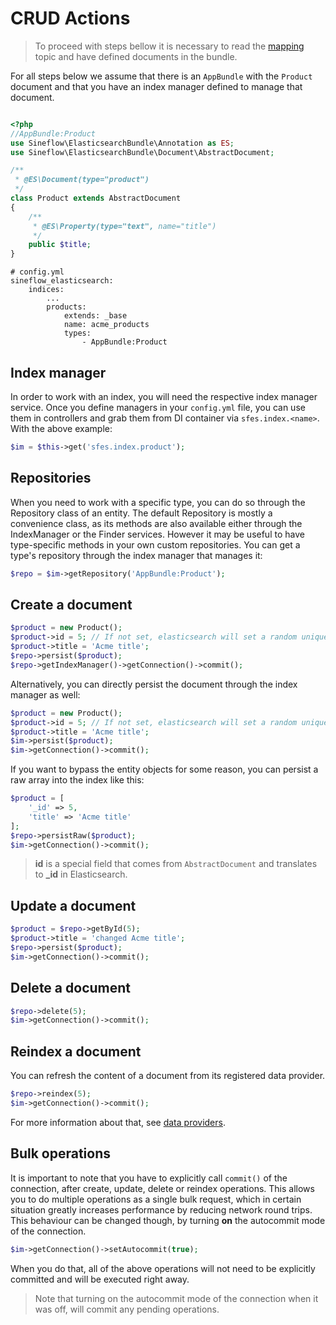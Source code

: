 # CRUD Actions

> To proceed with steps bellow it is necessary to read the [mapping](mapping.md) topic and have defined documents in the bundle.

For all steps below we assume that there is an `AppBundle` with the `Product` document and that you have an index manager defined to manage that document.

```php

<?php
//AppBundle:Product
use Sineflow\ElasticsearchBundle\Annotation as ES;
use Sineflow\ElasticsearchBundle\Document\AbstractDocument;

/**
 * @ES\Document(type="product")
 */
class Product extends AbstractDocument
{
    /**
     * @ES\Property(type="text", name="title")
     */
    public $title;
}

```

```
# config.yml
sineflow_elasticsearch:
    indices:
        ...
        products:
            extends: _base
            name: acme_products
            types:
                - AppBundle:Product
```

## Index manager

In order to work with an index, you will need the respective index manager service.
Once you define managers in your `config.yml` file, you can use them in controllers and grab them from DI container via `sfes.index.<name>`. With the above example:

```php
$im = $this->get('sfes.index.product');
```

## Repositories

When you need to work with a specific type, you can do so through the Repository class of an entity. 
The default Repository is mostly a convenience class, as its methods are also available either through the IndexManager or the Finder services. However it may be useful to have type-specific methods in your own custom repositories.
You can get a type's repository through the index manager that manages it:

```php
$repo = $im->getRepository('AppBundle:Product');
```

## Create a document

```php
$product = new Product();
$product->id = 5; // If not set, elasticsearch will set a random unique id.
$product->title = 'Acme title';
$repo->persist($product);
$repo->getIndexManager()->getConnection()->commit();
```

Alternatively, you can directly persist the document through the index manager as well:
```php
$product = new Product();
$product->id = 5; // If not set, elasticsearch will set a random unique id.
$product->title = 'Acme title';
$im->persist($product);
$im->getConnection()->commit();
```


If you want to bypass the entity objects for some reason, you can persist a raw array into the index like this:

```php
$product = [
    '_id' => 5,
    'title' => 'Acme title'
];
$repo->persistRaw($product);
$im->getConnection()->commit();
```

> **id** is a special field that comes from `AbstractDocument` and translates to **\_id** in Elasticsearch.

## Update a document

```php
$product = $repo->getById(5);
$product->title = 'changed Acme title';
$repo->persist($product);
$im->getConnection()->commit();
```

## Delete a document

```php
$repo->delete(5);
$im->getConnection()->commit();
```

## Reindex a document

You can refresh the content of a document from its registered data provider.
```php
$repo->reindex(5);
$im->getConnection()->commit();
```
For more information about that, see [data providers](dataproviders.md).

## Bulk operations

It is important to note that you have to explicitly call `commit()` of the connection, after create, update, delete or reindex operations. This allows you to do multiple operations as a single bulk request, which in certain situation greatly increases performance by reducing network round trips. 
This behaviour can be changed though, by turning **on** the autocommit mode of the connection.

```php
$im->getConnection()->setAutocommit(true);
```
When you do that, all of the above operations will not need to be explicitly committed and will be executed right away.

> Note that turning on the autocommit mode of the connection when it was off, will commit any pending operations.
